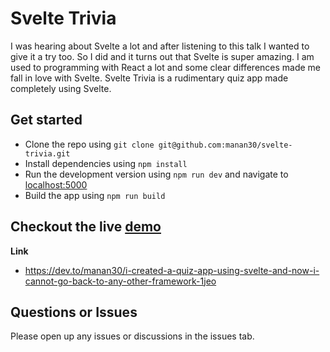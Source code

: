 # Svelte Trivia

I was hearing about Svelte a lot and after listening to this talk I wanted to give it a try too. So I did and it turns out that Svelte is super amazing. I am used to programming with React a lot and some clear differences made me fall in love with Svelte. Svelte Trivia is a rudimentary quiz app made completely using Svelte.

## Get started

- Clone the repo using `git clone git@github.com:manan30/svelte-trivia.git`
- Install dependencies using `npm install`
- Run the development version using `npm run dev` and navigate to [localhost:5000](http://localhost:5000)
- Build the app using `npm run build`

## Checkout the live [demo](https://manan30.github.io/svelte-trivia/)

**Link**

- https://dev.to/manan30/i-created-a-quiz-app-using-svelte-and-now-i-cannot-go-back-to-any-other-framework-1jeo

## Questions or Issues

Please open up any issues or discussions in the issues tab.
